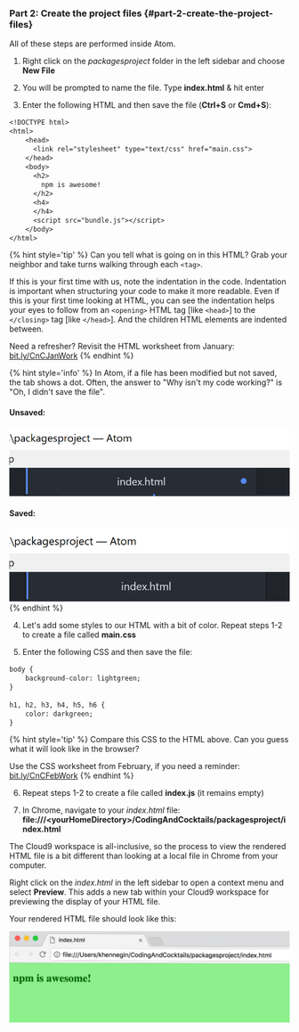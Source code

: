 ### Part 2: Create the project files {#part-2-create-the-project-files}

All of these steps are performed inside Atom.

1.  Right click on the _packagesproject_ folder in the left sidebar and choose **New File**

2. You will be prompted to name the file. Type **index.html** & hit enter

3.  Enter the following HTML and then save the file (**Ctrl+S** or **Cmd+S**):

  ```
  <!DOCTYPE html>
  <html>
      <head>
        <link rel="stylesheet" type="text/css" href="main.css">
      </head>
      <body>
        <h2>
          npm is awesome!
        </h2>
        <h4>
        </h4>
        <script src="bundle.js"></script>
      </body>
  </html>
  ```

  {% hint style='tip' %}
  Can you tell what is going on in this HTML? Grab your neighbor and take turns walking through each `<tag>`.

  If this is your first time with us, note the indentation in the code. Indentation is important when structuring your code to make it more readable. Even if this is your first time looking at HTML, you can see the indentation helps your eyes to follow from an `<opening>` HTML tag [like `<head>`] to the `</closing>` tag [like `</head>`]. And the children HTML elements are indented between.

  Need a refresher? Revisit the HTML worksheet from January:
  [bit.ly/CnCJanWork](http://bit.ly/CnCJanWork)
  {% endhint %}

  {% hint style='info' %}
  In Atom, if a file has been modified but not saved, the tab shows a dot. Often, the answer to "Why isn't my code working?" is "Oh, I didn't save the file".

  #### Unsaved:
  ![](../images/unsaved-file-tab.png)

  #### Saved:
  ![](../images/saved-file-tab.png)
  {% endhint %}

4.  Let's add some styles to our HTML with a bit of color. Repeat steps 1-2 to create a file called **main.css**

5.  Enter the following CSS and then save the file:

  ```
  body {
      background-color: lightgreen;
  }

  h1, h2, h3, h4, h5, h6 {
      color: darkgreen;
  }
  ```

  {% hint style='tip' %}
  Compare this CSS to the HTML above. Can you guess what it will look like in the browser?

  Use the CSS worksheet from February, if you need a reminder:
  [bit.ly/CnCFebWork](http://bit.ly/CnCFebWork)
  {% endhint %}

6. Repeat steps 1-2 to create a file called **index.js** (it remains empty)

7. In Chrome, navigate to your _index.html_ file: **file:///&lt;yourHomeDirectory&gt;/CodingAndCocktails/packagesproject/index.html**

  <!--sec data-title="Chromebooks Only: Cloud9 Instructions" data-id="section0" data-show=true data-collapse=true ces-->
  The Cloud9 workspace is all-inclusive, so the process to view the rendered HTML file is a bit different than looking at a local file in Chrome from your computer.

  Right click on the _index.html_ in the left sidebar to open a context menu and select **Preview**. This adds a new tab within your Cloud9 workspace for previewing the display of your HTML file.
  <!--endsec-->

Your rendered HTML file should look like this:

![](../images/index-without-dependencies.png)
